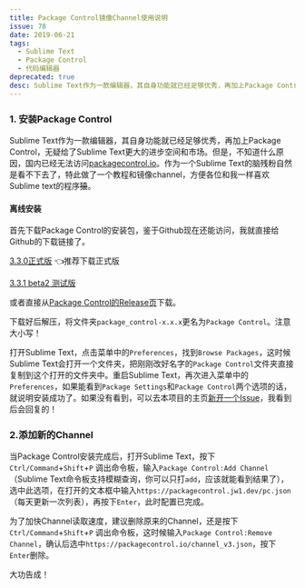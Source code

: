 ```yaml
---
title: Package Control镜像Channel使用说明
issue: 78
date: 2019-06-21
tags: 
  - Sublime Text
  - Package Control
  - 代码编辑器
deprecated: true
desc: Sublime Text作为一款编辑器，其自身功能就已经足够优秀，再加上Package Control，无疑给了Sublime Text更大的进步空间和市场
---
```


### 1. 安装Package Control

Sublime Text作为一款编辑器，其自身功能就已经足够优秀，再加上Package Control，无疑给了Sublime Text更大的进步空间和市场。但是，不知道什么原因，国内已经无法访问[packagecontrol.io](https://packagecontrol.io)。作为一个Sublime Text的脑残粉自然是看不下去了，特此做了一个教程和镜像channel，方便各位和我一样喜欢Sublime text的程序~~猿~~。

#### 离线安装

首先下载Package Control的安装包，鉴于Github现在还能访问，我就直接给Github的下载链接了。

[3.3.0正式版](https://github.com/wbond/package_control/releases/tag/3.3.0) 👈推荐下载正式版

[3.3.1 beta2 测试版](https://github.com/wbond/package_control/releases/tag/3.3.0)

或者直接从[Package Control的Release页](https://github.com/wbond/package_control/releases/)下载。

下载好后解压，将文件夹`package_control-x.x.x`更名为`Package Control`。注意大小写！

打开Sublime Text，点击菜单中的`Preferences`，找到`Browse Packages`，这时候Sublime Text会打开一个文件夹，把刚刚改好名字的`Package Control`文件夹直接复制到这个打开的文件夹中。重启Sublime Text，再次进入菜单中的`Preferences`，如果能看到`Package Settings`和`Package Control`两个选项的话，就说明安装成功了。如果没有看到，可以去本项目的主页[新开一个Issue](https://github.com/Jacky-88/mirror-channel-of-packagecontrol/issues)，我看到后会回复的！

### 2.添加新的Channel

当Package Control安装完成后，打开Sublime Text，按下`Ctrl/Command`+`Shift`+`P` 调出命令板，输入`Package Control:Add Channel`（Sublime Text命令板支持模糊查询，你可以只打`add`，应该就能看到结果了），选中此选项，在打开的文本框中输入`https://packagecontrol.jw1.dev/pc.json`（每天更新一次列表），再按下`Enter`，此时配置已完成。

为了加快Channel读取速度，建议删除原来的Channel，还是按下`Ctrl/Command`+`Shift`+`P` 调出命令板，这时候输入`Package Control:Remove Channel`，确认后选中`https://packagecontrol.io/channel_v3.json`，按下`Enter`删除。

大功告成！
